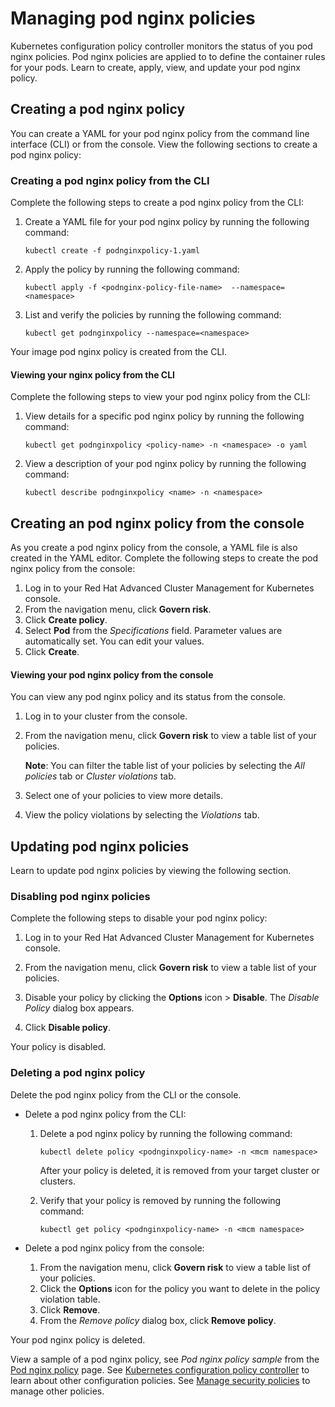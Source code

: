 # Managing pod nginx policies

Kubernetes configuration policy controller monitors the status of you pod nginx policies. Pod nginx policies are applied to to define the container rules for your pods. Learn to create, apply, view, and update your pod nginx policy.

## Creating a pod nginx policy

You can create a YAML for your pod nginx policy from the command line interface (CLI) or from the console. View the following sections to create a pod nginx policy:

### Creating a pod nginx policy from the CLI

Complete the following steps to create a pod nginx policy from the CLI:

1. Create a YAML file for your pod nginx policy by running the following command:

   ```
   kubectl create -f podnginxpolicy-1.yaml
   ```

2. Apply the policy by running the following command:

   ```
   kubectl apply -f <podnginx-policy-file-name>  --namespace=<namespace>
   ```

3. List and verify the policies by running the following command:

   ```
   kubectl get podnginxpolicy --namespace=<namespace>
   ```

Your image pod nginx policy is created from the CLI.

#### Viewing your nginx policy from the CLI 

Complete the following steps to view your pod nginx policy from the CLI:

1. View details for a specific pod nginx policy by running the following command:

   ```
   kubectl get podnginxpolicy <policy-name> -n <namespace> -o yaml
   ```

2. View a description of your pod nginx policy by running the following command:

   ```
   kubectl describe podnginxpolicy <name> -n <namespace>
   ```

## Creating an pod nginx policy from the console

As you create a pod nginx policy from the console, a YAML file is also created in the YAML editor. Complete the following steps to create the pod nginx policy from the console:

1. Log in to your Red Hat Advanced Cluster Management for Kubernetes console.
2. From the navigation menu, click **Govern risk**.
3. Click **Create policy**.
4. Select **Pod** from the _Specifications_ field. Parameter values are automatically set. You can edit your values.
5. Click **Create**.

#### Viewing your pod nginx policy from the console

You can view any pod nginx policy and its status from the console.

1. Log in to your cluster from the console.

2. From the navigation menu, click **Govern risk** to view a table list of your policies.
   
   **Note**: You can filter the table list of your policies by selecting the _All policies_ tab or _Cluster violations_ tab.

3. Select one of your policies to view more details.

4. View the policy violations by selecting the _Violations_ tab.

## Updating pod nginx policies

Learn to update pod nginx policies by viewing the following section.

### Disabling pod nginx policies

Complete the following steps to disable your pod nginx policy:

1. Log in to your Red Hat Advanced Cluster Management for Kubernetes console.

2. From the navigation menu, click **Govern risk** to view a table list of your policies.

3. Disable your policy by clicking the **Options** icon > **Disable**. The _Disable Policy_ dialog box appears.

4. Click **Disable policy**.

Your policy is disabled.

### Deleting a pod nginx policy

Delete the pod nginx policy from the CLI or the console.

* Delete a pod nginx policy from the CLI:

  1. Delete a pod nginx policy by running the following command: <!--verify command `namespace`-->

      ```
      kubectl delete policy <podnginxpolicy-name> -n <mcm namespace>  
      ```

      After your policy is deleted, it is removed from your target cluster or clusters.

  2. Verify that your policy is removed by running the following command:

      ```
      kubectl get policy <podnginxpolicy-name> -n <mcm namespace>
      ```

* Delete a pod nginx policy from the console:

  1. From the navigation menu, click **Govern risk** to view a table list of your policies.
  2. Click the **Options** icon for the policy you want to delete in the policy violation table.
  3. Click **Remove**.
  4. From the _Remove policy_ dialog box, click **Remove policy**.

Your pod nginx policy is deleted.

View a sample of a pod nginx policy, see _Pod nginx policy sample_ from the [Pod nginx policy](pod_nginx_policy.md) page. See [Kubernetes configuration policy controller](config_policy_ctrl.md) to learn about other configuration policies. See [Manage security policies](manage_policy_overview.md) to manage other policies.
